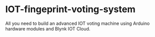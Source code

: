 # IOT-fingeprint-voting-system
All you need to build an advanced IOT voting machine using Arduino hardware modules and Blynk IOT Cloud.
